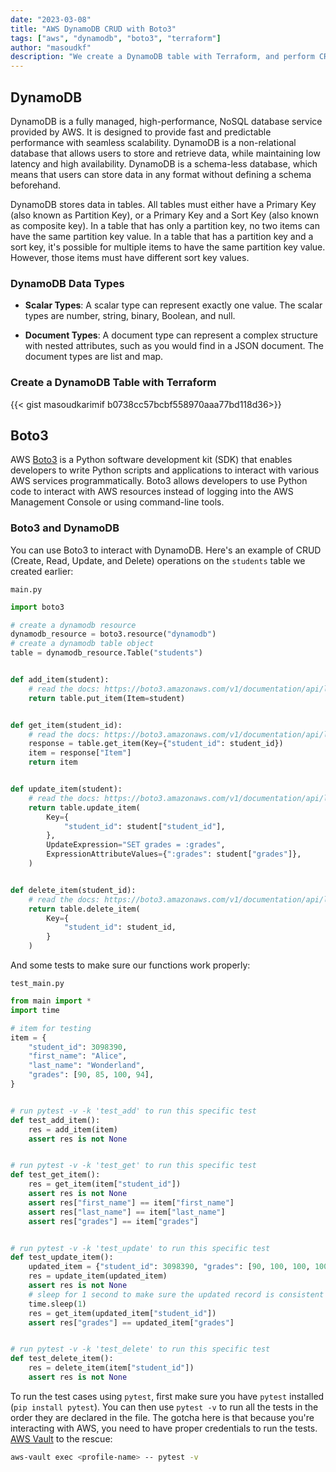 ```yaml
---
date: "2023-03-08"
title: "AWS DynamoDB CRUD with Boto3"
tags: ["aws", "dynamodb", "boto3", "terraform"]
author: "masoudkf"
description: "We create a DynamoDB table with Terraform, and perform CRUD operations using the AWS SDK for Python (Boto3)."
---
```


## DynamoDB 
DynamoDB is a fully managed, high-performance, NoSQL database service provided by AWS. It is designed to provide fast and predictable performance with seamless scalability. DynamoDB is a non-relational database that allows users to store and retrieve data, while maintaining low latency and high availability. DynamoDB is a schema-less database, which means that users can store data in any format without defining a schema beforehand. 

DynamoDB stores data in tables. All tables must either have a Primary Key (also known as Partition Key), or a Primary Key and a Sort Key (also known as composite key). In a table that has only a partition key, no two items can have the same partition key value. In a table that has a partition key and a sort key, it's possible for multiple items to have the same partition key value. However, those items must have different sort key values.

### DynamoDB Data Types
- **Scalar Types**: A scalar type can represent exactly one value. The scalar types are number, string, binary, Boolean, and null.

- **Document Types**: A document type can represent a complex structure with nested attributes, such as you would find in a JSON document. The document types are list and map.

### Create a DynamoDB Table with Terraform

{{< gist masoudkarimif b0738cc57bcbf558970aaa77bd118d36>}}


## Boto3
AWS [Boto3](https://boto3.amazonaws.com/v1/documentation/api/latest/index.html) is a Python software development kit (SDK) that enables developers to write Python scripts and applications to interact with various AWS services programmatically. Boto3 allows developers to use Python code to interact with AWS resources instead of logging into the AWS Management Console or using command-line tools.

### Boto3 and DynamoDB
You can use Boto3 to interact with DynamoDB. Here's an example of CRUD (Create, Read, Update, and Delete) operations on the `students` table we created earlier:

`main.py`
```python
import boto3

# create a dynamodb resource
dynamodb_resource = boto3.resource("dynamodb")
# create a dynamodb table object
table = dynamodb_resource.Table("students")


def add_item(student):
    # read the docs: https://boto3.amazonaws.com/v1/documentation/api/latest/reference/services/dynamodb/table/put_item.html
    return table.put_item(Item=student)


def get_item(student_id):
    # read the docs: https://boto3.amazonaws.com/v1/documentation/api/latest/reference/services/dynamodb/table/get_item.html
    response = table.get_item(Key={"student_id": student_id})
    item = response["Item"]
    return item


def update_item(student):
    # read the docs: https://boto3.amazonaws.com/v1/documentation/api/latest/reference/services/dynamodb/table/update_item.html
    return table.update_item(
        Key={
            "student_id": student["student_id"],
        },
        UpdateExpression="SET grades = :grades",
        ExpressionAttributeValues={":grades": student["grades"]},
    )


def delete_item(student_id):
    # read the docs: https://boto3.amazonaws.com/v1/documentation/api/latest/reference/services/dynamodb/table/delete_item.html
    return table.delete_item(
        Key={
            "student_id": student_id,
        }
    )
```

And some tests to make sure our functions work properly:

`test_main.py`
```python
from main import *
import time

# item for testing
item = {
    "student_id": 3098390,
    "first_name": "Alice",
    "last_name": "Wonderland",
    "grades": [90, 85, 100, 94],
}


# run pytest -v -k 'test_add' to run this specific test
def test_add_item():
    res = add_item(item)
    assert res is not None


# run pytest -v -k 'test_get' to run this specific test
def test_get_item():
    res = get_item(item["student_id"])
    assert res is not None
    assert res["first_name"] == item["first_name"]
    assert res["last_name"] == item["last_name"]
    assert res["grades"] == item["grades"]


# run pytest -v -k 'test_update' to run this specific test
def test_update_item():
    updated_item = {"student_id": 3098390, "grades": [90, 100, 100, 100]}
    res = update_item(updated_item)
    assert res is not None
    # sleep for 1 second to make sure the updated record is consistent across all AZs
    time.sleep(1)
    res = get_item(updated_item["student_id"])
    assert res["grades"] == updated_item["grades"]


# run pytest -v -k 'test_delete' to run this specific test
def test_delete_item():
    res = delete_item(item["student_id"])
    assert res is not None

```

To run the test cases using `pytest`, first make sure you have `pytest` installed (`pip install pytest`). You can then use `pytest -v` to run all the tests in the order they are declared in the file. The gotcha here is that because you're interacting with AWS, you need to have proper credentials to run the tests. [AWS Vault](https://github.com/99designs/aws-vault) to the rescue:

```bash
aws-vault exec <profile-name> -- pytest -v
```

